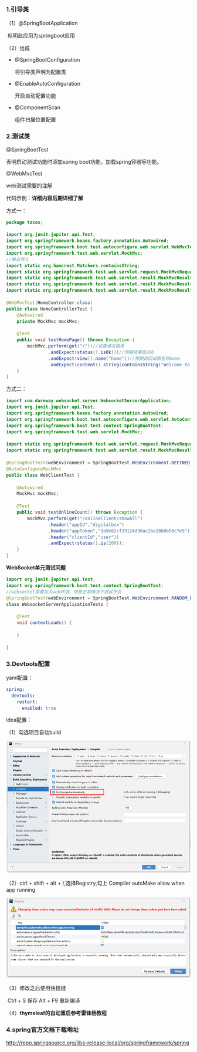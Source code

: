 ### 1.引导类

（1）@SpringBootApplication

​		标明此应用为springboot应用

（2）组成

 * @SpringBootConfiguration

   将引导类声明为配置类

* @EnableAutoConfiguration

  开启自动配置功能

* @ComponentScan

  组件扫描位置配置

### 2.测试类

@SpringBootTest

表明启动测试功能时添加spring boot功能，加载spring容器等功能。

@WebMvcTest

web测试需要的注解

代码示例：**详细内容后期详细了解**

方式一：

```java
package tacos;

import org.junit.jupiter.api.Test;
import org.springframework.beans.factory.annotation.Autowired;
import org.springframework.boot.test.autoconfigure.web.servlet.WebMvcTest;
import org.springframework.test.web.servlet.MockMvc;
//静态导入
import static org.hamcrest.Matchers.containsString;
import static org.springframework.test.web.servlet.request.MockMvcRequestBuilders.get;
import static org.springframework.test.web.servlet.result.MockMvcResultMatchers.content;
import static org.springframework.test.web.servlet.result.MockMvcResultMatchers.status;
import static org.springframework.test.web.servlet.result.MockMvcResultMatchers.view;

@WebMvcTest(HomeController.class)
public class HomeControllerTest {
    @Autowired
    private MockMvc mockMvc;

    @Test
    public void testHomePage() throws Exception {
        mockMvc.perform(get("/"))//设置请求路径
                .andExpect(status().isOk())//预期结果是200
                .andExpect(view().name("home"))//预期返回试图名称home
                .andExpect(content().string(containsString("Welcome to...")));//预期返回的页面包含字符串Welcome to...
    }
}
```

方式二：

```java
import com.dareway.websocket.server.WebsocketServerApplication;
import org.junit.jupiter.api.Test;
import org.springframework.beans.factory.annotation.Autowired;
import org.springframework.boot.test.autoconfigure.web.servlet.AutoConfigureMockMvc;
import org.springframework.boot.test.context.SpringBootTest;
import org.springframework.test.web.servlet.MockMvc;

import static org.springframework.test.web.servlet.request.MockMvcRequestBuilders.get;
import static org.springframework.test.web.servlet.result.MockMvcResultMatchers.status;

@SpringBootTest(webEnvironment = SpringBootTest.WebEnvironment.DEFINED_PORT,classes = WebsocketServerApplication.class)
@AutoConfigureMockMvc
public class WebClientTest {

    @Autowired
    MockMvc mockMvc;

    @Test
    public void testOnlineCount() throws Exception {
        mockMvc.perform(get("/onlineClient/showAll")
                .header("appId","digitalbox")
                .header("appToken","3a9e82cf29124d30ac2be28b0b58c7e5")
                .header("clientId","user"))
                .andExpect(status().is(200));
    }
}
```

**WebSocket单元测试问题**

```java
import org.junit.jupiter.api.Test;
import org.springframework.boot.test.context.SpringBootTest;
//websocket需要加入web环境，但是正常情况下测试不会
@SpringBootTest(webEnvironment = SpringBootTest.WebEnvironment.RANDOM_PORT)
class WebsocketServerApplicationTests {

    @Test
    void contextLoads() {

    }

}
```



### 3.Devtools配置

yaml配置：

```yaml
spring:
  devtools:
    restart:
      enabled: true
```

idea配置：

（1）勾选项目自动build

![image-20200709233730482](.\images\image-20200709233730482.png)

（2）ctrl + shift + alt + /,选择Registry,勾上 Compiler autoMake allow when app running

![image-20200709233948708](.\images\image-20200709233948708.png)

（3）修改之后使用快捷键

​	Ctrl + S 保存 Alt + F9 重新编译

（4）**thymeleaf的自动重启参考雷锋杨教程**

### 4.spring官方文档下载地址

http://repo.springsource.org/libs-release-local/org/springframework/spring
